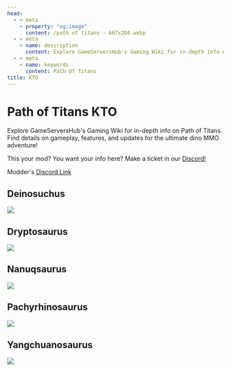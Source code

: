 ```yaml
---
head:
  - - meta
    - property: "og:image"
      content: /path of titans - 667x260.webp
  - - meta
    - name: description
      content: Explore GameServersHub's Gaming Wiki for in-depth info on Path of Titans. Find details on gameplay, features, and updates for the ultimate dino MMO adventure!
  - - meta
    - name: keywords
      content: Path Of Titans
title: KTO
---
```


# Path of Titans KTO

Explore GameServersHub's Gaming Wiki for in-depth info on Path of Titans. Find details on gameplay, features, and updates for the ultimate dino MMO adventure!

This your mod? You want your info here? Make a ticket in our [Discord!](https://discord.gg/gsh)

Modder's [Discord Link](#)

## Deinosuchus

<a href='./path-of-titans-ktodeino' target='_blank'> <img src='https://web-cdn.alderongames.com/files/1279/conversions/ICON-icon.jpg' /> </a>

## Dryptosaurus

<a href='./path-of-titans-ktodrypto' target='_blank'> <img src='https://web-cdn.alderongames.com/files/938/conversions/Mod-ICON-icon.jpg' /> </a>

## Nanuqsaurus

<a href='./path-of-titans-ktonanuq' target='_blank'> <img src='https://web-cdn.alderongames.com/files/1280/conversions/Mod-ICON2-icon.jpg' /> </a>

## Pachyrhinosaurus

<a href='./path-of-titans-ktopachyrhino' target='_blank'> <img src='https://web-cdn.alderongames.com/files/1159/conversions/Pachy-Mod-ICON-icon.jpg' /> </a>

## Yangchuanosaurus

<a href='./path-of-titans-ktoyang' target='_blank'> <img src='https://web-cdn.alderongames.com/files/801/conversions/Mod-ICON-icon.jpg' /> </a>
